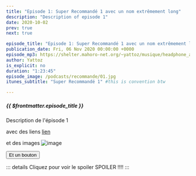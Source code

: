 ```yaml
---
title: "Episode 1: Super Recommandé 1 avec un nom extrêmement long"
description: "Description of episode 1"
date: 2020-10-02
prev: true
next: true

episode_title: "Episode 1: Super Recommandé 1 avec un nom extrêmement long"
publication_date: Fri, 06 Nov 2020 00:00:00 +0000
episode_mp3: https://shelter.mahoro-net.org/~yattoz/musique/headphone_actor.mp3
author: Yattoz
is_explicit: no
duration: "1:23:45"
episode_image: /podcasts/recommande/01.jpg
itunes_subtitle: "Super Recommandé 1" #this is convention btw

---
```



##### {{ $frontmatter.episode_title }}

<ShikwasaPlayer 
  :episode_title="'Episode 1: Super Recommandé 1'" 
  :episode_img="'/podcasts/recommande/01.jpg'" 
  :episode_mp3="'https://shelter.mahoro-net.org/~yattoz/musique/headphone_actor.mp3'" 
  :episode_author="'Yattoz'"
  :fixed="'auto'"
  :theme="'dark'"
  :color="'#BD4F83'"
/>

Description de l'épisode 1

avec des liens [lien](https://google.com)

et des images ![image](/podcasts/recommande/01.jpg)

<button class="btn btn-primary">Et un bouton</button>

::: details Cliquez pour voir le spoiler
SPOILER !!!!
:::


